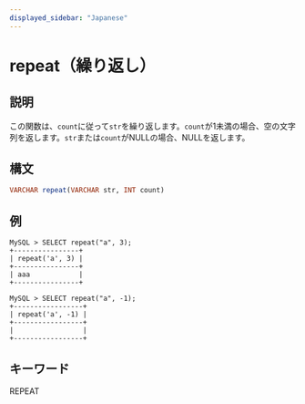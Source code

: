 ```yaml
---
displayed_sidebar: "Japanese"
---
```


# repeat（繰り返し）

## 説明

この関数は、`count`に従って`str`を繰り返します。`count`が1未満の場合、空の文字列を返します。`str`または`count`がNULLの場合、NULLを返します。

## 構文

```Haskell
VARCHAR repeat(VARCHAR str, INT count)
```

## 例

```Plain Text
MySQL > SELECT repeat("a", 3);
+----------------+
| repeat('a', 3) |
+----------------+
| aaa            |
+----------------+

MySQL > SELECT repeat("a", -1);
+-----------------+
| repeat('a', -1) |
+-----------------+
|                 |
+-----------------+
```

## キーワード

REPEAT